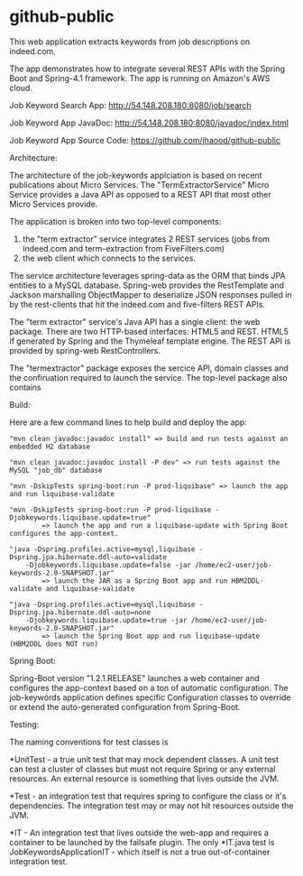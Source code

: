 # github-public
This web application extracts keywords from job descriptions on indeed.com. 

The app demonstrates how to integrate several REST APIs with the Spring Boot and Spring-4.1 framework. The app is running on Amazon's AWS cloud. 

Job Keyword Search App: http://54.148.208.180:8080/job/search

Job Keyword App JavaDoc: http://54.148.208.180:8080/javadoc/index.html

Job Keyword App Source Code: https://github.com/jhaood/github-public

Architecture:

The architecture of the job-keywords applciation is based on recent publications about Micro Services. 
The "TermExtractorService" Micro Service provides a Java API as opposed to a REST API that most other Micro Services provide.

The application is broken into two top-level components: 
1) the "term extractor" service integrates 2 REST services (jobs from indeed.com and term-extraction from FiveFilters.com)
2) the web client which connects to the services. 

The service architecture leverages spring-data as the ORM that binds JPA entities to a MySQL database. Spring-web provides the RestTemplate and Jackson marshalling ObjectMapper to deserialize JSON responses pulled in by the rest-clients that hit the indeed.com and five-filters REST APIs. 

The "term extractor" service's Java API has a single client: the web package. There are two HTTP-based interfaces: HTML5 and REST. HTML5 if generated by Spring and the Thymeleaf template engine. The REST API is provided by spring-web RestControllers. 

The "termextractor" package exposes the sercice API, domain classes and the confiruation required to 
launch the service. The top-level package also contains 

Build:

Here are a few command lines to help build and deploy the app:

	"mvn clean javadoc:javadoc install" => build and run tests against an embedded H2 database
	
	"mvn clean javadoc:javadoc install -P dev" => run tests against the MySQL "job_db" database
	
	"mvn -DskipTests spring-boot:run -P prod-liquibase" => launch the app and run liquibase-validate 
	
	"mvn -DskipTests spring-boot:run -P prod-liquibase -Djobkeywords.liquibase.update=true"
			=> launch the app and run a liquibase-update with Spring Boot configures the app-context. 
		
	"java -Dspring.profiles.active=mysql,liquibase -Dspring.jpa.hibernate.ddl-auto=validate 
		-Djobkeywords.liquibase.update=false -jar /home/ec2-user/job-keywords-2.0-SNAPSHOT.jar"
			=> launch the JAR as a Spring Boot app and run HBM2DDL-validate and liquibase-validate
		
	"java -Dspring.profiles.active=mysql,liquibase -Dspring.jpa.hibernate.ddl-auto=none 
		-Djobkeywords.liquibase.update=true -jar /home/ec2-user/job-keywords-2.0-SNAPSHOT.jar"
			=> launch the Spring Boot app and run liquibase-update (HBM2DDL does NOT run)


Spring Boot: 

Spring-Boot version "1.2.1.RELEASE" launches a web container and configures the app-context based on a ton of automatic configuration. The job-keywords application defines specific Configuration classes to override or extend the auto-generated configuration from Spring-Boot. 

Testing: 

The naming conventions for test classes is

*UnitTest - a true unit test that may mock dependent classes. A unit test can test a cluster of classes but must not require Spring or any external resources. An external resource is something that lives outside the JVM.

*Test - an integration test that requires spring to configure the class or it's dependencies. The integration test may or may not hit resources outside the JVM.

*IT - An integration test that lives outside the web-app and requires a container to be launched by the failsafe plugin. The only *IT.java test is JobKeywordsApplicationIT - which itself is not a true out-of-container integration test.


